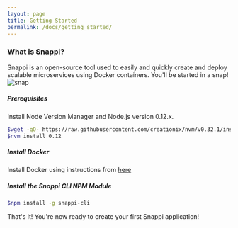 ```yaml
---
layout: page
title: Getting Started
permalink: /docs/getting_started/
---
```


### What is Snappi?
Snappi is an open-source tool used to easily and quickly create and deploy scalable microservices using Docker containers. You'll be started in a snap!
![snap](https://media.giphy.com/media/3o6Zt0WMV671fQJVi8/giphy.gif)

##### Prerequisites
Install Node Version Manager and Node.js version 0.12.x.
```sh
$wget -qO- https://raw.githubusercontent.com/creationix/nvm/v0.32.1/install.sh | bash
$nvm install 0.12
```

##### Install Docker
Install Docker using instructions from [here](https://docs.docker.com/)


##### Install the Snappi CLI NPM Module
```sh
$npm install -g snappi-cli
```
That's it! You're now ready to create your first Snappi application!